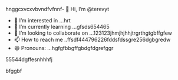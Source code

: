 hnggcxvcxvbvndfvfnnf- 👋 Hi, I’m @terevyt
- 👀 I’m interested in ...hrt
- 🌱 I’m currently learning ...gfsds654465
- 💞️ I’m looking to collaborate on ...123123jhmjhjhhjtrgrthgtgbffgfew
- 📫 How to reach me ..ffsdf444796226fddsfdssgre256dgbgredw
- 😄 Pronouns: ...hgfgfbbgffgbdgfdgrefggr
<!---4565werasdf4458dfg6262dsfgrerertjmhhj
terevyt/terevyt is a ✨ special ✨ repository because its `README.md` (this f63ile) appears on your GitHub p58rofigrede.vdsa4745dsgerggrrg
You can click the Preview link to take a look at your changevxxxxs.р123465
--->55544dgffesnhhhfj
bfggbf
